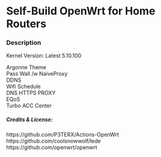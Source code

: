 
<h1>Self-Build OpenWrt for Home Routers</h1>

<h3>Description</h3>
<p>Kernel Version: Latest 5.10.100</p>
Argonne Theme</br>
Pass Wall /w NaiveProxy</br>
DDNS</br>
Wifi Schedule</br>
DNS HTTPS PROXY</br>
EQoS</br>
Turbo ACC Center</br>


<h5>Credits & License:</h5>
https://github.com/P3TERX/Actions-OpenWrt<br>
https://github.com/coolsnowwolf/lede<br>
https://github.com/openwrt/openwrt
